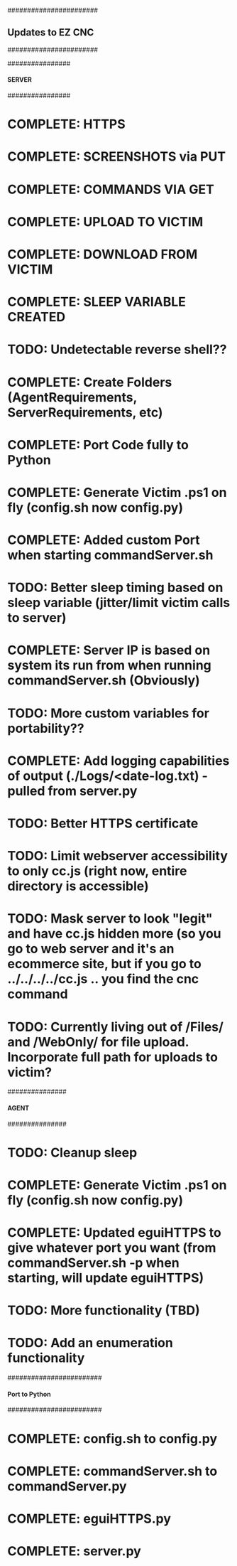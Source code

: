 #######################
## Updates to EZ CNC ##
#######################

################
#### SERVER ####
################
# COMPLETE: HTTPS
# COMPLETE: SCREENSHOTS via PUT
# COMPLETE: COMMANDS VIA GET
# COMPLETE: UPLOAD TO VICTIM
# COMPLETE: DOWNLOAD FROM VICTIM
# COMPLETE: SLEEP VARIABLE CREATED
# TODO: Undetectable reverse shell??
# COMPLETE: Create Folders (AgentRequirements, ServerRequirements, etc)
# COMPLETE: Port Code fully to Python
# COMPLETE: Generate Victim .ps1 on fly (config.sh now config.py)
# COMPLETE: Added custom Port when starting commandServer.sh
# TODO: Better sleep timing based on sleep variable (jitter/limit victim calls to server)
# COMPLETE: Server IP is based on system its run from when running commandServer.sh (Obviously)
# TODO: More custom variables for portability??
# COMPLETE: Add logging capabilities of output (./Logs/<date-log.txt) - pulled from server.py
# TODO: Better HTTPS certificate
# TODO: Limit webserver accessibility to only cc.js (right now, entire directory is accessible)
# TODO: Mask server to look "legit" and have cc.js hidden more (so you go to web server and it's an ecommerce site, but if you go to ../../../../cc.js .. you find the cnc command
# TODO: Currently living out of /Files/ and /WebOnly/ for file upload. Incorporate full path for uploads to victim?

###############
#### AGENT ####
###############
# TODO: Cleanup sleep
# COMPLETE: Generate Victim .ps1 on fly (config.sh now config.py)
# COMPLETE: Updated eguiHTTPS to give whatever port you want (from commandServer.sh -p when starting, will update eguiHTTPS)
# TODO: More functionality (TBD)
# TODO: Add an enumeration functionality

########################
#### Port to Python ####
########################
# COMPLETE: config.sh to config.py
# COMPLETE: commandServer.sh to commandServer.py
# COMPLETE: eguiHTTPS.py
# COMPLETE: server.py
